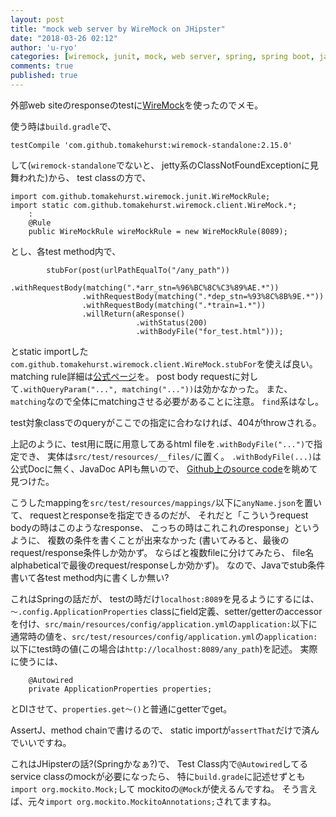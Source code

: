 ```yaml
---
layout: post
title: "mock web server by WireMock on JHipster"
date: "2018-03-26 02:12"
author: 'u-ryo'
categories: [wiremock, junit, mock, web server, spring, spring boot, java, jhipster]
comments: true
published: true
---
```

外部web siteのresponseのtestに[WireMock](http://wiremock.org/)を使ったのでメモ。

使う時は`build.gradle`で、

```
testCompile 'com.github.tomakehurst:wiremock-standalone:2.15.0'
```

して(`wiremock-standalone`でないと、
jetty系のClassNotFoundExceptionに見舞われた)から、
test classの方で、

```
import com.github.tomakehurst.wiremock.junit.WireMockRule;
import static com.github.tomakehurst.wiremock.client.WireMock.*;
    :
    @Rule
    public WireMockRule wireMockRule = new WireMockRule(8089);
```

とし、各test method内で、

```
        stubFor(post(urlPathEqualTo("/any_path"))
                .withRequestBody(matching(".*arr_stn=%96%BC%8C%C3%89%AE.*"))
                .withRequestBody(matching(".*dep_stn=%93%8C%8B%9E.*"))
                .withRequestBody(matching(".*train=1.*"))
                .willReturn(aResponse()
                            .withStatus(200)
                            .withBodyFile("for_test.html")));
```

とstatic importした
`com.github.tomakehurst.wiremock.client.WireMock.stubFor`を使えば良い。
matching rule詳細は[公式ページ](http://wiremock.org/docs/request-matching/)を。
post body requestに対して`.withQueryParam("...", matching("..."))`は効かなかった。
また、`matching`なので全体にmatchingさせる必要があることに注意。
`find`系はなし。

test対象classでのqueryがここでの指定に合わなければ、404がthrowされる。

上記のように、test用に既に用意してあるhtml fileを`.withBodyFile("...")`で指定でき、
実体は`src/test/resources/__files/`に置く。
`.withBodyFile(...)`は公式Docに無く、JavaDoc APIも無いので、
[Github上のsource code](https://github.com/tomakehurst/wiremock/blob/master/src/main/java/com/github/tomakehurst/wiremock/client/MappingBuilder.java)を眺めて見つけた。

こうしたmappingを`src/test/resources/mappings/`以下に`anyName.json`を置いて、
requestとresponseを指定できるのだが、
それだと「こういうrequest bodyの時はこのようなresponse、
こっちの時はこれこれのresponse」というように、
複数の条件を書くことが出来なかった
(書いてみると、最後のrequest/response条件しか効かず。
ならばと複数fileに分けてみたら、
file名alphabeticalで最後のrequest/responseしか効かず)。
なので、Javaでstub条件書いて各test method内に書くしか無い?


これはSpringの話だが、
testの時だけ`localhost:8089`を見るようにするには、
`〜.config.ApplicationProperties` classにfield定義、setter/getterのaccessorを付け、`src/main/resources/config/application.yml`の`application:`以下に通常時の値を、`src/test/resources/config/application.yml`の`application:`以下にtest時の値(この場合は`http://localhost:8089/any_path`)を記述。
実際に使うには、

```
    @Autowired
    private ApplicationProperties properties;
```

とDIさせて、`properties.get〜()`と普通にgetterでget。

AssertJ、method chainで書けるので、
static importが`assertThat`だけで済んでいいですね。

これはJHipsterの話?(Springかなぁ?)で、
Test Class内で`@Autowired`してるservice classのmockが必要になったら、
特に`build.grade`に記述せずとも`import org.mockito.Mock;`して
mockitoの`@Mock`が使えるんですね。
そう言えば、元々`import org.mockito.MockitoAnnotations;`されてますね。
